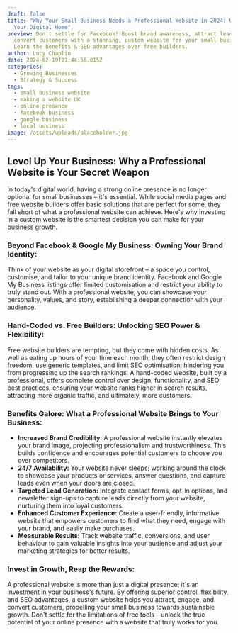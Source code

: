 ```yaml
---
draft: false
title: "Why Your Small Business Needs a Professional Website in 2024: Owning
  Your Digital Home"
preview: Don't settle for Facebook! Boost brand awareness, attract leads, and
  convert customers with a stunning, custom website for your small business.
  Learn the benefits & SEO advantages over free builders.
author: Lucy Chaplin
date: 2024-02-19T21:44:56.015Z
categories:
  - Growing Businesses
  - Strategy & Success
tags:
  - small business website
  - making a website UK
  - online presence
  - facebook business
  - google business
  - local business
image: /assets/uploads/placeholder.jpg
---
```


## **Level Up Your Business: Why a Professional Website is Your Secret Weapon**

In today's digital world, having a strong online presence is no longer optional for small businesses – it's essential. While social media pages and free website builders offer basic solutions that are perfect for some, they fall short of what a professional website can achieve. Here's why investing in a custom website is the smartest decision you can make for your business growth.

### **Beyond Facebook & Google My Business: Owning Your Brand Identity:**

Think of your website as your digital storefront – a space you control, customise, and tailor to your unique brand identity. Facebook and Google My Business listings offer limited customisation and restrict your ability to truly stand out. With a professional website, you can showcase your personality, values, and story, establishing a deeper connection with your audience.

### **Hand-Coded vs. Free Builders: Unlocking SEO Power & Flexibility:**

Free website builders are tempting, but they come with hidden costs. As well as eating up hours of your time each month, they often restrict design freedom, use generic templates, and limit SEO optimisation; hindering you from progressing up the search rankings. A hand-coded website, built by a professional, offers complete control over design, functionality, and SEO best practices, ensuring your website ranks higher in search results, attracting more organic traffic, and ultimately, more customers.

### **Benefits Galore: What a Professional Website Brings to Your Business:**

- **Increased Brand Credibility**: A professional website instantly elevates your brand image, projecting professionalism and trustworthiness. This builds confidence and encourages potential customers to choose you over competitors.
- **24/7 Availability:** Your website never sleeps; working around the clock to showcase your products or services, answer questions, and capture leads even when your doors are closed.
- **Targeted Lead Generation:** Integrate contact forms, opt-in options, and newsletter sign-ups to capture leads directly from your website, nurturing them into loyal customers.
- **Enhanced Customer Experience:** Create a user-friendly, informative website that empowers customers to find what they need, engage with your brand, and easily make purchases.
- **Measurable Results:** Track website traffic, conversions, and user behaviour to gain valuable insights into your audience and adjust your marketing strategies for better results.

### **Invest in Growth, Reap the Rewards:**

A professional website is more than just a digital presence; it's an investment in your business's future. By offering superior control, flexibility, and SEO advantages, a custom website helps you attract, engage, and convert customers, propelling your small business towards sustainable growth. Don't settle for the limitations of free tools – unlock the true potential of your online presence with a website that truly works for you.
